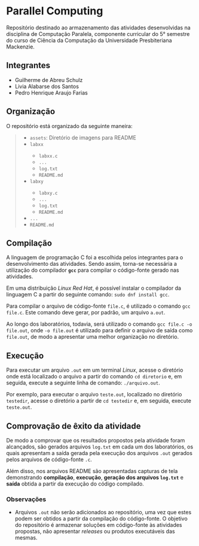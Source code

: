 <h1>Parallel Computing</h1>
<p>Repositório destinado ao armazenamento das atividades desenvolvidas na disciplina de Computação Paralela, componente curricular do 5° semestre do curso de Ciência da Computação da Universidade Presbiteriana Mackenzie.</p>

<h2>Integrantes</h2>
<ul>
  <li>Guilherme de Abreu Schulz</li>
  <li>Livia Alabarse dos Santos</li>
  <li>Pedro Henrique Araujo Farias</li>
</ul>

<h2>Organização</h2>
<p>O repositório está organizado da seguinte maneira:</p>
<blockquote>
  <ul>
    <li><code>assets</code>: Diretório de imagens para README</li>
    <li><code>labxx</code></li>
    <ul>
      <li><code>labxx.c</code></li>
      <li><code>...</code></li>
      <li><code>log.txt</code></li>
      <li><code>README.md</code></li>
    </ul>
    <li><code>labxy</code></li>
    <ul>
      <li><code>labxy.c</code></li>
      <li><code>...</code></li>
      <li><code>log.txt</code></li>
      <li><code>README.md</code></li>
    </ul>
    <li><code>...</code></li>
    <li><code>README.md</code></li>
  </ul>
</blockquote>

<h2>Compilação</h2>
<p>A linguagem de programação C foi a escolhida pelos integrantes para o desenvolvimento das atividades. Sendo assim, torna-se necessária a utilização do compilador <b><code>gcc</code></b> para compilar o código-fonte gerado nas atividades.</p>
<p>Em uma distribuição <i>Linux Red Hat</i>, é possível instalar o compilador da linguagem C a partir do seguinte comando: <code>sudo dnf install gcc</code>.</p>
<p>Para compilar o arquivo de código-fonte <code>file.c</code>, é utilizado o comando <code>gcc file.c</code>. Este comando deve gerar, por padrão, um arquivo <code>a.out</code>.</p>
<p>Ao longo dos laboratórios, todavia, será utilizado o comando <code>gcc file.c -o file.out</code>, onde <code>-o file.out</code> é utilizado para definir o arquivo de saída como <code>file.out</code>, de modo a apresentar uma melhor organização no diretório.</p>

<h2>Execução</h2>
<p>Para executar um arquivo <code>.out</code> em um terminal <i>Linux</i>, acesse o diretório onde está localizado o arquivo a partir do comando <code>cd diretorio</code> e, em seguida, execute a seguinte linha de comando: <code>./arquivo.out</code>.</p>
<p>Por exemplo, para executar o arquivo <code>teste.out</code>, localizado no diretório <code>testedir</code>, acesse o diretório a partir de <code>cd testedir</code> e, em seguida, execute <code>teste.out</code>.</p>

<h2>Comprovação de êxito da atividade</h2>
<p>De modo a comprovar que os resultados propostos pela atividade foram alcançados, são gerados arquivos <code>log.txt</code> em cada um dos laboratórios, os quais apresentam a saída gerada pela execução dos arquivos <code>.out</code> gerados pelos arquivos de código-fonte <code>.c</code>.</p>
<p>Além disso, nos arquivos README são apresentadas capturas de tela demonstrando <b>compilação</b>, <b>execução</b>, <b>geração dos arquivos <code>log.txt</code></b> e <b>saída</b> obtida a partir da execução do código compilado.</p>

<h3>Observações</h3>
<ul>
  <li>Arquivos <code>.out</code> não serão adicionados ao repositório, uma vez que estes podem ser obtidos a partir da compilação do código-fonte. O objetivo do repositório é armazenar soluções em código-fonte às atividades propostas, não apresentar <i>releases</i> ou produtos executáveis das mesmas.</li>
</ul>
